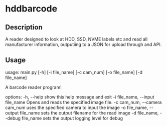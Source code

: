 # hddbarcode

## Description

A reader designed to look at HDD, SSD, NVME labels etc and read all manufacturer information, outputiing to a JSON for upload through and API.

## Usage

usage: main.py [-h] [-i file_name] [-c cam_num] [-o file_name] [-d file_name]

A barcode reader program!

options:
  -h, --help            show this help message and exit
  -i file_name, --input file_name
                        Opens and reads the specified image file.
  -c cam_num, --camera cam_num
                        uses the specified camera to input the image
  -o file_name, --output file_name
                        sets the output filename for the read image
  -d file_name, --debug file_name
                        sets the output logging level for debug

